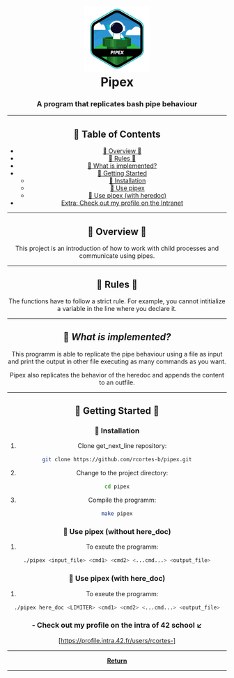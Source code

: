 
<div align="center">
<h1 align="center">
<img src="https://github.com/mcombeau/mcombeau/blob/main/42_badges/pipexe.png" alt="Pipex 42 project badge"/>
<br>Pipex</h1>
<h3> A program that replicates bash pipe behaviour </h3>

---

## 📖 Table of Contents
- [📍 Overview 📍](#-overview-)
- [📍 Rules 📍](#-rules-)
- [🔎 What is implemented?](#-what-is-implemented)
- [🚀 Getting Started](#-getting-started--)
    - [🔧 Installation](#-installation)
    - [🤖 Use pipex](#-use-pipex-without-here_doc)
    - [🤖 Use pipex (with heredoc)](#-use-pipex-with-here_doc)
- [Extra: Check out my profile on the Intranet](#--check-out-my-profile-on-the-intra-of-42-school-%EF%B8%8F)

---

## 📍 Overview 📍

This project is an introduction of how to work with child processes and communicate using pipes.


---

## 📍 Rules 📍

The functions have to follow a strict rule. For example, you cannot intitialize a variable in the line where you declare it.


---


## 🔎 _What is implemented?_

This programm is able to replicate the pipe behaviour using a file as input and print the output in other file executing as many commands as you want.

Pipex also replicates the behavior of the heredoc and appends the content to an outfile.

---

## 🚀 Getting Started  🚀 

### 🔧 Installation

1. Clone get_next_line repository:
```sh
git clone https://github.com/rcortes-b/pipex.git
```

2. Change to the project directory:
```sh
cd pipex
```

3. Compile the programm:
```sh
make pipex
```

### 🤖 Use pipex (without here_doc)

1. To exeute the programm:
```sh
./pipex <input_file> <cmd1> <cmd2> <...cmd...> <output_file>
```

### 🤖 Use pipex (with here_doc)

1. To exeute the programm:
```sh
./pipex here_doc <LIMITER> <cmd1> <cmd2> <...cmd...> <output_file>
```

### - Check out my profile on the intra of 42 school ↙️
[https://profile.intra.42.fr/users/rcortes-]

---

[**Return**](#Top)

---
